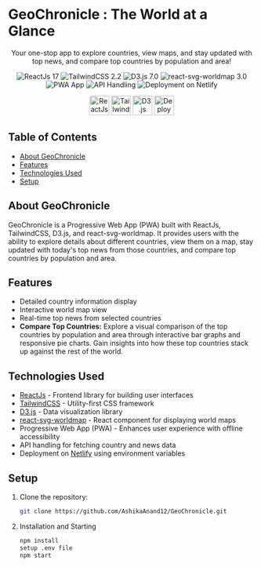# GeoChronicle : The World at a Glance

<p align="center">
  Your one-stop app to explore countries, view maps, and stay updated with top news, and compare top countries by population and area!
</p>

<p align="center">
  <img src="https://img.shields.io/badge/ReactJs-17-blue.svg" alt="ReactJs 17">
  <img src="https://img.shields.io/badge/TailwindCSS-2.2-blue.svg" alt="TailwindCSS 2.2">
  <img src="https://img.shields.io/badge/D3.js-7.0-blue.svg" alt="D3.js 7.0">
  <img src="https://img.shields.io/badge/react--svg--worldmap-3.0-blue.svg" alt="react-svg-worldmap 3.0">
  <img src="https://img.shields.io/badge/PWA-Yes-brightgreen.svg" alt="PWA App">
  <img src="https://img.shields.io/badge/API-Handled-success.svg" alt="API Handling">
  <img src="https://img.shields.io/badge/Deployment-Netlify-success.svg" alt="Deployment on Netlify">
</p>

<p align="center">
  <img src="https://www.vectorlogo.zone/logos/reactjs/reactjs-icon.svg" alt="ReactJs" width="40">
  <img src="https://www.vectorlogo.zone/logos/tailwindcss/tailwindcss-icon.svg" alt="TailwindCSS" width="40">
  <img src="https://www.vectorlogo.zone/logos/d3js/d3js-icon.svg" alt="D3.js" width="40">
  <img src="https://www.vectorlogo.zone/logos/netlify/netlify-icon.svg" alt="Deployment on Netlify" width="40">
</p>

## Table of Contents

- [About GeoChronicle](#about-geochronicle)
- [Features](#features)
- [Technologies Used](#technologies-used)
- [Setup](#setup)

## About GeoChronicle

GeoChronicle is a Progressive Web App (PWA) built with ReactJs, TailwindCSS, D3.js, and react-svg-worldmap. It provides users with the ability to explore details about different countries, view them on a map, stay updated with today's top news from those countries, and compare top countries by population and area.

## Features

- Detailed country information display
- Interactive world map view
- Real-time top news from selected countries
- **Compare Top Countries:** Explore a visual comparison of the top countries by population and area through interactive bar graphs and responsive pie charts. Gain insights into how these top countries stack up against the rest of the world.

## Technologies Used

- [ReactJs](https://reactjs.org/) - Frontend library for building user interfaces
- [TailwindCSS](https://tailwindcss.com/) - Utility-first CSS framework
- [D3.js](https://d3js.org/) - Data visualization library
- [react-svg-worldmap](https://www.npmjs.com/package/react-svg-worldmap) - React component for displaying world maps
- Progressive Web App (PWA) - Enhances user experience with offline accessibility
- API handling for fetching country and news data
- Deployment on [Netlify](https://www.netlify.com/) using environment variables

## Setup

1. Clone the repository:

   ```bash
   git clone https://github.com/AshikaAnand12/GeoChronicle.git

2. Installation and Starting
   ```bash
   npm install
   setup .env file
   npm start

